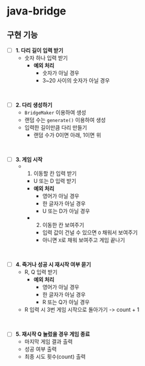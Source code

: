 # java-bridge

## 구현 기능

- [ ] **1. 다리 길이 입력 받기**
  - 숫자 하나 입력 받기
    - **예외 처리**
      - 숫자가 아닐 경우
      - 3~20 사이의 숫자가 아닐 경우

<br>

- [ ] **2. 다리 생성하기**
    - `BridgeMaker` 이용하여 생성
    - 랜덤 수는 `generate()` 이용하여 생성
    - 입력한 길이만큼 다리 만들기
      - 랜덤 수가 0이면 아래, 1이면 위

<br>

- [ ] **3. 게임 시작**
  - 1) 이동할 칸 입력 받기
    - U 또는 D 입력 받기
    - **예외 처리**
      - 영어가 아닐 경우
      - 한 글자가 아닐 경우
      - U 또는 D가 아닐 경우
    - 2) 이동한 칸 보여주기
       - 입력 값이 건널 수 있으면 `O` 채워서 보여주기
       - 아니면 `X`로 채워 보여주고 게임 끝나기

<br>

- [ ] **4. 죽거나 성공 시 재시작 여부 묻기**
  - R, Q 입력 받기
    - **예외 처리**
      - 영어가 아닐 경우
      - 한 글자가 아닐 경우
      - R 또는 Q가 아닐 경우
  - R 입력 시 3번 게임 시작으로 돌아가기 -> count + 1

<br>

- [ ] **5. 재시작 Q 눌렀을 경우 게임 종료**
  - 마지막 게임 결과 출력
  - 성공 여부 출력
  - 최종 시도 횟수(count) 출력